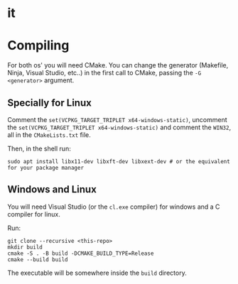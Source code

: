 # it
# Compiling
For both os' you will need CMake. You can change the generator
(Makefile, Ninja, Visual Studio, etc..) in the first call to CMake,
passing the `-G <generator>` argument.

## Specially for Linux
Comment the `set(VCPKG_TARGET_TRIPLET x64-windows-static)`, uncomment
the `set(VCPKG_TARGET_TRIPLET x64-windows-static)` and comment the
`WIN32`, all in the `CMakeLists.txt` file.

Then, in the shell run:
    
    sudo apt install libx11-dev libxft-dev libxext-dev # or the equivalent for your package manager

## Windows and Linux
You will need Visual Studio (or the `cl.exe` compiler) for windows and a C compiler for linux.

Run:

    git clone --recursive <this-repo>
    mkdir build
    cmake -S . -B build -DCMAKE_BUILD_TYPE=Release
    cmake --build build

The executable will be somewhere inside the `build` directory.
